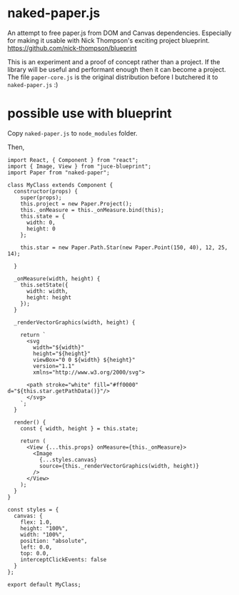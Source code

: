 # naked-paper.js
An attempt to free paper.js from DOM and Canvas dependencies. Especially for making it usable with Nick Thompson's exciting project blueprint. https://github.com/nick-thompson/blueprint

This is an experiment and a proof of concept rather than a project. 
If the library will be useful and performant enough then it can become a project.
The file `paper-core.js` is the original distribution before I butchered it to `naked-paper.js` :) 

# possible use with blueprint
Copy `naked-paper.js` to `node_modules` folder.

Then,

```
import React, { Component } from "react";
import { Image, View } from "juce-blueprint";
import Paper from "naked-paper";

class MyClass extends Component {
  constructor(props) {
    super(props);
    this.project = new Paper.Project();
    this._onMeasure = this._onMeasure.bind(this);
    this.state = {
      width: 0,
      height: 0
    };

    this.star = new Paper.Path.Star(new Paper.Point(150, 40), 12, 25, 14);

  }

  _onMeasure(width, height) {
    this.setState({
      width: width,
      height: height
    });
  }

  _renderVectorGraphics(width, height) {

    return `
      <svg
        width="${width}"
        height="${height}"
        viewBox="0 0 ${width} ${height}"
        version="1.1"
        xmlns="http://www.w3.org/2000/svg">
      
      <path stroke="white" fill="#ff0000" d="${this.star.getPathData()}"/>
      </svg>
    `;
  }

  render() {
    const { width, height } = this.state;

    return (
      <View {...this.props} onMeasure={this._onMeasure}>
        <Image
          {...styles.canvas}
          source={this._renderVectorGraphics(width, height)}
        />
      </View>
    );
  }
}

const styles = {
  canvas: {
    flex: 1.0,
    height: "100%",
    width: "100%",
    position: "absolute",
    left: 0.0,
    top: 0.0,
    interceptClickEvents: false
  }
};

export default MyClass;

```

